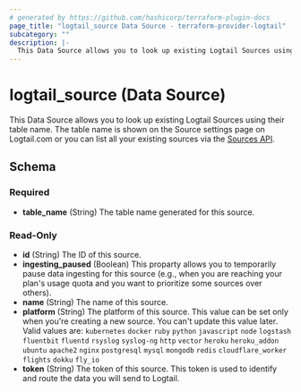 ```yaml
---
# generated by https://github.com/hashicorp/terraform-plugin-docs
page_title: "logtail_source Data Source - terraform-provider-logtail"
subcategory: ""
description: |-
  This Data Source allows you to look up existing Logtail Sources using their table name. The table name is shown on the Source settings page on Logtail.com or you can list all your existing sources via the Sources API https://docs.logtail.com/api/sources-api#get-sources.
---
```


# logtail_source (Data Source)

This Data Source allows you to look up existing Logtail Sources using their table name. The table name is shown on the Source settings page on Logtail.com or you can list all your existing sources via the [Sources API](https://docs.logtail.com/api/sources-api#get-sources).



<!-- schema generated by tfplugindocs -->
## Schema

### Required

- **table_name** (String) The table name generated for this source.

### Read-Only

- **id** (String) The ID of this source.
- **ingesting_paused** (Boolean) This proparty allows you to temporarily pause data ingesting for this source (e.g., when you are reaching your plan's usage quota and you want to prioritize some sources over others).
- **name** (String) The name of this source.
- **platform** (String) The platform of this source. This value can be set only when you're creating a new source. You can't update this value later. Valid values are:
    `kubernetes`
	`docker`
	`ruby`
	`python`
	`javascript`
	`node`
	`logstash`
	`fluentbit`
	`fluentd`
	`rsyslog`
	`syslog-ng`
	`http`
	`vector`
	`heroku`
	`heroku_addon`
	`ubuntu`
	`apache2`
	`nginx`
	`postgresql`
	`mysql`
	`mongodb`
	`redis`
	`cloudflare_worker`
	`flights`
	`dokku`
	`fly_io`
- **token** (String) The token of this source. This token is used to identify and route the data you will send to Logtail.


